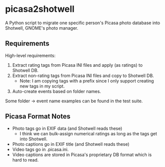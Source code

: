 picasa2shotwell
===============

A Python script to migrate one specific person's Picasa photo database into Shotwell,
GNOME's photo manager.

Requirements
------------

High-level requirements:

1. Extract rating tags from Picasa INI files and apply (as ratings) to Shotwell DB.
2. Extract non-rating tags from Picasa INI files and copy to Shotwell DB.
   * Note: I am copying tags with a prefix since I only support creating new tags in my
     script.
3. Auto-create events based on folder names.

Some folder -> event name examples can be found in the test suite.


Picasa Format Notes
--------------------

* Photo tags go in EXIF data (and Shotwell reads these)
  * I think we can bulk-assign numerical ratings as long as the tags get into Shotwell.
* Photo captions go in EXIF title (and Shotwell reads these)
* Video tags go in .picasa.ini.
* Video captions are stored in Picasa's proprietary DB format which is hard to read.
